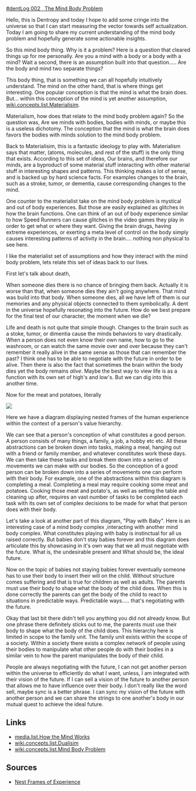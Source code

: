 [#dentLog 002 , The Mind Body Problem](https://odysee.com/@dentropicPortal:1/2021-12-22-23-26-36:0)

Hello, this is Dentropy and today I hope to add some cringe into the universe so that I can start measuring the vector towards self actualization. Today I am going to share my current understanding of the mind body problem and hopefully generate some actionable insights.

So this mind body thing. Why is it a problem? Here is a question that cleared things up for me personally. Are you a mind with a body or a body with a mind? Wait a second, there is an assumption built into that question..... Are the body and mind two separate things?

This body thing, that is something we can all hopefully intuitively understand. The mind on the other hand, that is where things get interesting. One popular conception is that the mind is what the brain does. But... within this conception of the mind is yet another assumption, [wiki.concepts.list.Materialisim](../../../../Wiki/Concepts/List/Materialisim.md).

Materialism, how does that relate to the mind body problem again? So the question was, Are we minds with bodies, bodies with minds, or maybe this is a useless dichotomy. The conception that the mind is what the brain does favors the bodies with minds solution to the mind body problem.

Back to Materialisim, this is a fantastic ideology to play with. Materialism says that matter, (atoms, molecules, and rest of the stuff) is the only thing that exists. According to this set of ideas, Our brains, and therefore our minds, are a byproduct of some material stuff interacting with other material stuff in interesting shapes and patterns. This thinking makes a lot of sense, and is backed up by hard science facts. For examples changes to the brain, such as a stroke, tumor, or dementia, cause corresponding changes to the mind.

One counter to the materialist take on the mind body problem is mystical and out of body experiences. But those are easily explained as glitches in how the brain functions. One can think of an out of body experience similar to how Speed Runners can cause glitches in the video games they play in order to get what or where they want. Giving the brain drugs, having extreme experiences, or exerting a meta level of control on the body simply causes interesting patterns of activity in the brain.... nothing non physical to see here.

I like the materialist set of assumptions and how they interact with the mind body problem, lets relate this set of ideas back to our lives.

First let's talk about death,

When someone dies there is no chance of bringing them back. Actually it is worse than that, when someone dies they ain't going anywhere. That mind was build into that body. When someone dies, all we have left of them is our memories and any physical objects connected to them symbolically. A dent in the universe hopefully resonating into the future. How do we best prepare for the final test of our character, the moment when we die?

Life and death is not quite that simple though. Changes to the brain such as a stoke, tumor, or dimentia cause the minds behaviors to vary drastically. When a person does not even know their own name, how to go to the washroom, or can watch the same movie over and over because they can't remember it really alive in the same sense as those that can remember the past? I think one has to be able to negotiate with the future in order to be alive. Then there is also the fact that sometimes the brain within the body dies yet the body remains *alive*. Maybe the best way to view life is as a function with its own set of high's and low's. But we can dig into this another time.

Now for the meat and potatoes, literally

![](/assets/images/2021-12-22-22-06-33.png)

Here we have a diagram displaying nested frames of the human experience within the context of a person's value hierarchy.

We can see that a person's conception of what constitutes a good person. A person consists of many things, a family, a job, a hobby etc etc. All these abstractions can be broken down into tasks, making a meal, hanging out with a friend or family member, and whatever constitutes work these days. We can then take these tasks and break them down into a series of movements we can make with our bodies. So the conception of a good person can be broken down into a series of movements one can perform with their body. For example, one of the abstractions within this diagram is completing a meal. Completing a meal may require cooking some meat and potatoes. Cooking those meat and potato's, as well as setting the table and cleaning up after, requires an vast number of tasks to be completed each task with its own set of complex decisions to be made for what that person does with their body.

Let's take a look at another part of this diagram, "Play with Baby". Here is an interesting case of a mind body complex ,interacting with another mind body complex. What constitutes playing with baby is instinctual for all us raised correctly. But babies don't stay babies forever and this diagram does articulate this by showcasing in it's own way that we all must negotiate with the future. What is, the undesirable present and What should be, the ideal future.

Now on the topic of babies not staying babies forever eventually someone has to use their body to insert their will on the child. Without structure comes suffering and that is true for children as well as adults. The parents must use their body to shape what the body of the child does. When this is done correctly the parents can get the body of the child to react to situations in predictable ways. Predictable ways..... that's negotiating with the future.

Okay that last bit there didn't tell you anything you did not already know. But one phrase there definitely sticks out to me, the parents must use their body to shape what the body of the child does. This hierarchy here is limited in scope to the family unit. The family unit exists within the scope of a society. Within a society there exists a complex network of people using their bodies to manipulate what other people do with their bodies in a similar vein to how the parent manipulates the body of their child.

People are always negotiating with the future, I can not get another person within the universe to efficiently do what I want, unless, I am integrated with their vision of the future. If I can sell a vision of the future to another person that allows me to have influence over their body. I don't really like the word sell, maybe sync is a better phrase. I can sync my vision of the future with another person and we can share the strings to one another's body in our mutual quest to achieve the ideal future.

<!-- 

## Thoughts

Life is not free.

Dialectical material, a big word I use

Yesterday I discussed the importance of first principals.

What is more important, the truth or the comfort of the masses?

All food is a drug.

So is there anything of interest that we can be taken from the materialist perspective on the mind body problem?

When a person does not even know their own name, how to go to the washroom, or can watch the same movie over and over because they can't remember it really alive in the same sense as those that can remember the past? 

-->

## Links

* [media.list.How the Mind Works](../../../../Media/List/How%20the%20Mind%20Works.md)
* [wiki.concepts.list.Dualisim](../../../../Wiki/Concepts/List/Dualisim.md)
* [wiki.concepts.list.Mind Body Problem](../../../../Wiki/Concepts/List/Mind%20Body%20Problem.md)

## Sources

* [Nest Frames of Experience](https://www.jordanbpeterson.com/wp-content/uploads/2018/04/Biblical-6-4.jpeg)
